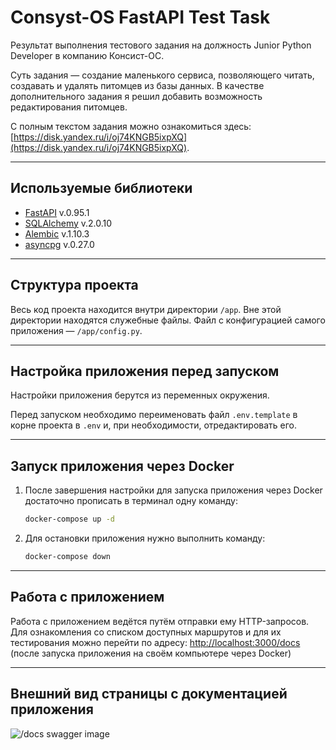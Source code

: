 # Consyst-OS FastAPI Test Task

Результат выполнения тестового задания на должность Junior Python Developer в компанию Консист-ОС.

Суть задания — создание маленького сервиса, позволяющего читать, создавать и удалять питомцев из базы данных. В качестве дополнительного задания я решил добавить возможность редактирования питомцев.

С полным текстом задания можно ознакомиться здесь: [https://disk.yandex.ru/i/oj74KNGB5ixpXQ](https://disk.yandex.ru/i/oj74KNGB5ixpXQ).

---

## Используемые библиотеки

- [FastAPI](https://github.com/tiangolo/fastapi) v.0.95.1
- [SQLAlchemy](https://github.com/sqlalchemy/sqlalchemy) v.2.0.10
- [Alembic](https://github.com/sqlalchemy/alembic) v.1.10.3
- [asyncpg](https://github.com/MagicStack/asyncpg) v.0.27.0

---

## **Структура проекта**

Весь код проекта находится внутри директории `/app`. Вне этой директории находятся служебные файлы. Файл с конфигурацией самого приложения — `/app/config.py`.

---

## Настройка приложения перед запуском

Настройки приложения берутся из переменных окружения.

Перед запуском необходимо переименовать файл `.env.template` в корне проекта в `.env` и, при необходимости, отредактировать его.

---

## Запуск приложения через Docker

1. После завершения настройки для запуска приложения через Docker достаточно прописать в терминал одну команду:

   ```bash
   docker-compose up -d
   ```

2. Для остановки приложения нужно выполнить команду:

   ```bash
   docker-compose down
   ```

---

## Работа с приложением

Работа с приложением ведётся путём отправки ему HTTP-запросов. Для ознакомления со списком доступных маршрутов и для их тестирования можно перейти по адресу: [http://localhost:3000/docs](http://localhost:3000/docs) (после запуска приложения на своём компьютере через Docker)

---

## Внешний вид страницы с документацией приложения

![/docs swagger image](https://user-images.githubusercontent.com/98982398/234563432-116c5feb-6a6f-43aa-af50-44610aee2fcc.png)
